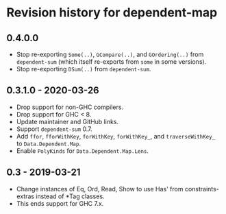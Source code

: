 # Revision history for dependent-map

## 0.4.0.0

* Stop re-exporting `Some(..)`, `GCompare(..)`, and `GOrdering(..)` from `dependent-sum` (which itself re-exports from `some` in some versions).
* Stop re-exporting `DSum(..)` from `dependent-sum`.

## 0.3.1.0 - 2020-03-26

* Drop support for non-GHC compilers.
* Drop support for GHC < 8.
* Update maintainer and GitHub links.
* Support `dependent-sum` 0.7.
* Add `ffor`, `fforWithKey`, `forWithKey`, `forWithKey_`, and `traverseWithKey_` to `Data.Dependent.Map`.
* Enable `PolyKinds` for `Data.Dependent.Map.Lens`.

## 0.3 - 2019-03-21

* Change instances of Eq, Ord, Read, Show to use Has' from constraints-extras instead of *Tag classes.
* This ends support for GHC 7.x.
